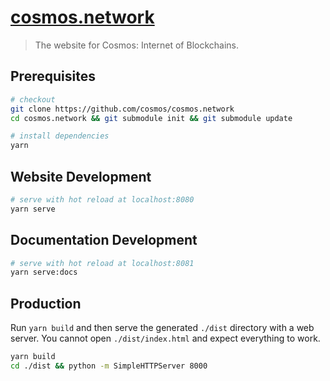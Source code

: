 # [cosmos.network](https://cosmos.network)

> The website for Cosmos: Internet of Blockchains.

## Prerequisites

```bash
# checkout
git clone https://github.com/cosmos/cosmos.network
cd cosmos.network && git submodule init && git submodule update

# install dependencies
yarn
```

## Website Development

```bash
# serve with hot reload at localhost:8080
yarn serve
```

## Documentation Development

```bash
# serve with hot reload at localhost:8081
yarn serve:docs
```

## Production

Run `yarn build` and then serve the generated `./dist` directory with a web server. You cannot open `./dist/index.html` and expect everything to work.

```bash
yarn build
cd ./dist && python -m SimpleHTTPServer 8000
```

